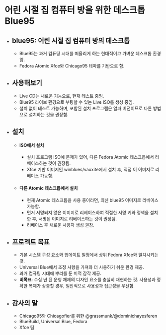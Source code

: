# 어린 시절 집 컴퓨터 방을 위한 데스크톱 Blue95


* blue95: 어린 시절 집 컴퓨터 방의 데스크톱
  ---------------------------

  + Blue95는 과거 컴퓨팅 시대를 떠올리게 하는 현대적이고 가벼운 데스크톱 환경임.
  + Fedora Atomic Xfce와 Chicago95 테마를 기반으로 함.
* 사용해보기
  -----

  + Live CD는 새로운 기능으로, 현재 테스트 중임.
  + Blue95 라이브 환경으로 부팅할 수 있는 Live ISO를 생성 중임.
  + 설치 없이 테스트 가능하며, 포함된 설치 프로그램은 알파 버전이므로 다른 방법으로 설치하는 것을 권장함.
* 설치
  --

  + #### ISO에서 설치

    - 설치 프로그램 ISO에 문제가 있어, 다른 Fedora Atomic 데스크톱에서 리베이스하는 것이 권장됨.
    - Xfce 기반 이미지인 winblues/vauxite에서 설치 후, 직접 이 이미지로 리베이스 가능함.
  + #### 다른 Atomic 데스크톱에서 설치

    - 현재 Atomic 데스크톱을 사용 중이라면, 최신 blue95 이미지로 리베이스 가능함.
    - 먼저 서명되지 않은 이미지로 리베이스하여 적절한 서명 키와 정책을 설치한 후, 서명된 이미지로 리베이스하는 것이 권장됨.
    - 리베이스 후 새로운 사용자 생성 권장.
* 프로젝트 목표
  -------

  + 기본 시스템 구성 요소와 업데이트 일정에서 상위 Fedora Xfce와 일치시키는 것.
  + Universal Blue에서 조정 사항을 가져와 더 사용하기 쉬운 환경 제공.
  + 과거 컴퓨팅 시대에 뿌리를 둔 미적 감각 제공.
  + **비목표**: 수십 년 된 운영 체제의 디자인 요소를 충실히 재현하는 것. 사용성과 정확한 복제가 상충할 경우, 일반적으로 사용성과 접근성을 우선함.
* 감사의 말
  -----

  + Chicago95와 Chicagofier를 위한 @grassmunk/@dominichayesferen
  + BlueBuild, Universal Blue, Fedora
  + Xfce 팀
